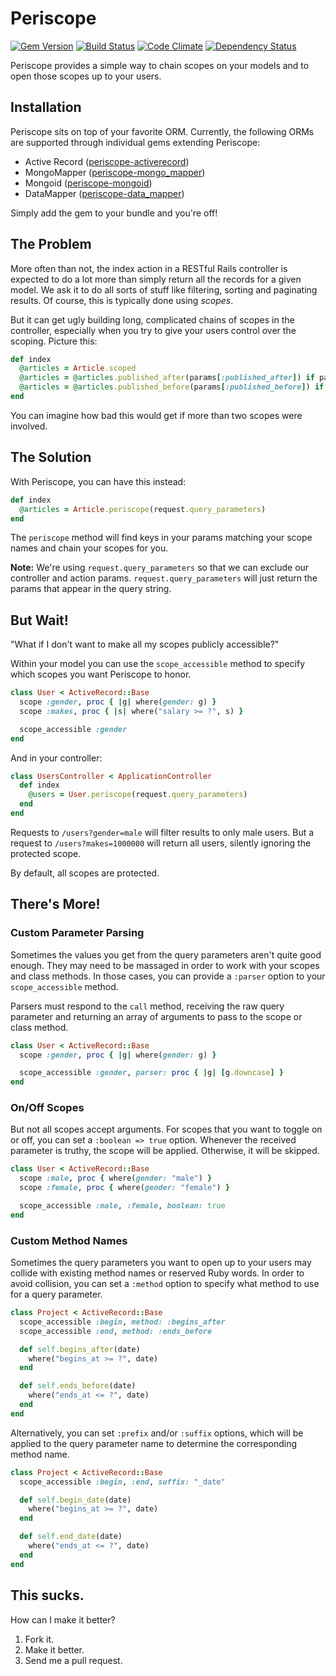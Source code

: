 # Periscope
[![Gem Version](https://badge.fury.io/rb/periscope.png)](http://badge.fury.io/rb/periscope)
[![Build Status](https://travis-ci.org/laserlemon/periscope.png?branch=master)](https://travis-ci.org/laserlemon/periscope)
[![Code Climate](https://codeclimate.com/github/laserlemon/periscope.png)](https://codeclimate.com/github/laserlemon/periscope)
[![Dependency Status](https://gemnasium.com/laserlemon/periscope.png)](https://gemnasium.com/laserlemon/periscope)

Periscope provides a simple way to chain scopes on your models and to open those scopes up to your users.

## Installation

Periscope sits on top of your favorite ORM. Currently, the following ORMs are supported through individual gems extending Periscope:

* Active Record ([periscope-activerecord](https://rubygems.org/gems/periscope-activerecord))
* MongoMapper ([periscope-mongo_mapper](https://rubygems.org/gems/periscope-mongo_mapper))
* Mongoid ([periscope-mongoid](https://rubygems.org/gems/periscope-mongoid))
* DataMapper ([periscope-data_mapper](https://rubygems.org/gems/periscope-data_mapper))

Simply add the gem to your bundle and you're off!

## The Problem

More often than not, the index action in a RESTful Rails controller is expected to do a lot more than simply return all the records for a given model. We ask it to do all sorts of stuff like filtering, sorting and paginating results. Of course, this is typically done using _scopes_.

But it can get ugly building long, complicated chains of scopes in the controller, especially when you try to give your users control over the scoping. Picture this:

```ruby
def index
  @articles = Article.scoped
  @articles = @articles.published_after(params[:published_after]) if params.key?(:published_after)
  @articles = @articles.published_before(params[:published_before]) if params.key?(:published_before)
end
```

You can imagine how bad this would get if more than two scopes were involved.

## The Solution

With Periscope, you can have this instead:

```ruby
def index
  @articles = Article.periscope(request.query_parameters)
end
```

The `periscope` method will find keys in your params matching your scope names and chain your scopes for you.

**Note:** We're using `request.query_parameters` so that we can exclude our controller and action params. `request.query_parameters` will just return the params that appear in the query string.

## But Wait!

"What if I don't want to make all my scopes publicly accessible?"

Within your model you can use the `scope_accessible` method to specify which scopes you want Periscope to honor.

```ruby
class User < ActiveRecord::Base
  scope :gender, proc { |g| where(gender: g) }
  scope :makes, proc { |s| where("salary >= ?", s) }

  scope_accessible :gender
end
```

And in your controller:

```ruby
class UsersController < ApplicationController
  def index
    @users = User.periscope(request.query_parameters)
  end
end
```

Requests to `/users?gender=male` will filter results to only male users. But a request to `/users?makes=1000000` will return all users, silently ignoring the protected scope.

By default, all scopes are protected.

## There's More!

### Custom Parameter Parsing

Sometimes the values you get from the query parameters aren't quite good enough. They may need to be massaged in order to work with your scopes and class methods. In those cases, you can provide a `:parser` option to your `scope_accessible` method.

Parsers must respond to the `call` method, receiving the raw query parameter and returning an array of arguments to pass to the scope or class method.

```ruby
class User < ActiveRecord::Base
  scope :gender, proc { |g| where(gender: g) }

  scope_accessible :gender, parser: proc { |g| [g.downcase] }
end
```

### On/Off Scopes

But not all scopes accept arguments. For scopes that you want to toggle on or off, you can set a `:boolean => true` option. Whenever the received parameter is truthy, the scope will be applied. Otherwise, it will be skipped.

```ruby
class User < ActiveRecord::Base
  scope :male, proc { where(gender: "male") }
  scope :female, proc { where(gender: "female") }

  scope_accessible :male, :female, boolean: true
end
```

### Custom Method Names

Sometimes the query parameters you want to open up to your users may collide with existing method names or reserved Ruby words. In order to avoid collision, you can set a `:method` option to specify what method to use for a query parameter.

```ruby
class Project < ActiveRecord::Base
  scope_accessible :begin, method: :begins_after
  scope_accessible :end, method: :ends_before

  def self.begins_after(date)
    where("begins_at >= ?", date)
  end

  def self.ends_before(date)
    where("ends_at <= ?", date)
  end
end
```

Alternatively, you can set `:prefix` and/or `:suffix` options, which will be applied to the query parameter name to determine the corresponding method name.

```ruby
class Project < ActiveRecord::Base
  scope_accessible :begin, :end, suffix: "_date"

  def self.begin_date(date)
    where("begins_at >= ?", date)
  end

  def self.end_date(date)
    where("ends_at <= ?", date)
  end
end
```

## This sucks.

How can I make it better?

1. Fork it.
2. Make it better.
3. Send me a pull request.
